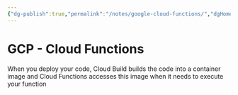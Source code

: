 ```yaml
---
{"dg-publish":true,"permalink":"/notes/google-cloud-functions/","dgHomeLink":true,"dgPassFrontmatter":false,"dgShowBacklinks":true,"dgShowLocalGraph":false}
---
```


# GCP - Cloud Functions

When you deploy your code, Cloud Build builds the code into a container image and Cloud Functions accesses this image when it needs to execute your function